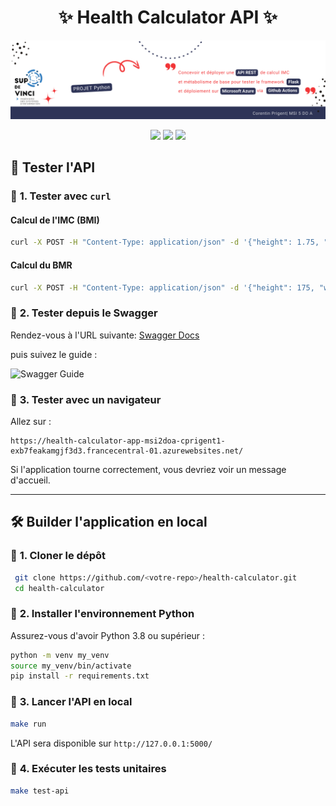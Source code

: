 <div align="center">
  <h1>✨ Health Calculator API ✨</h1>
</div>

<p align="center">
  <img src="images/banner.png" alt="✨ python-for-devops ✨" />
</p>

<p align="center">
  <img src="https://img.shields.io/badge/LAST%20COMMIT-14/02/2025-blue?style=for-the-badge" />
  <img src="https://img.shields.io/badge/REPO%20SIZE-8.8%20MiB-purple?style=for-the-badge" />
  <img src="https://img.shields.io/badge/PYTHON-3.8.10-blue?style=for-the-badge" />
</p>


## 🧪 Tester l'API

### 🌟 **1. Tester avec `curl`**
#### **Calcul de l'IMC (BMI)**
```sh
curl -X POST -H "Content-Type: application/json" -d '{"height": 1.75, "weight": 70}' https://health-calculator-app-msi2doa-cprigent1-exb7feakamgjf3d3.francecentral-01.azurewebsites.net/bmi
```

#### **Calcul du BMR**
```sh
curl -X POST -H "Content-Type: application/json" -d '{"height": 175, "weight": 70, "age": 25, "gender": "male"}' https://health-calculator-app-msi2doa-cprigent1-exb7feakamgjf3d3.francecentral-01.azurewebsites.net/bmr
```

### 🌟 **2. Tester depuis le Swagger**
Rendez-vous à l'URL suivante: 
[Swagger Docs](https://health-calculator-app-msi2doa-cprigent1-exb7feakamgjf3d3.francecentral-01.azurewebsites.net/apidocs/)

puis suivez le guide :

![Swagger Guide](images/swagger.gif)

### 🔹 **3. Tester avec un navigateur**
Allez sur :
```
https://health-calculator-app-msi2doa-cprigent1-exb7feakamgjf3d3.francecentral-01.azurewebsites.net/
```
Si l'application tourne correctement, vous devriez voir un message d'accueil.

---

## 🛠️ Builder l'application en local

### 🔹 **1. Cloner le dépôt**
```sh
 git clone https://github.com/<votre-repo>/health-calculator.git
 cd health-calculator
```

### 🔹 **2. Installer l'environnement Python**
Assurez-vous d'avoir Python 3.8 ou supérieur :
```sh
python -m venv my_venv
source my_venv/bin/activate
pip install -r requirements.txt
```

### 🔹 **3. Lancer l'API en local**
```sh
make run
```
L'API sera disponible sur `http://127.0.0.1:5000/`

### 🔹 **4. Exécuter les tests unitaires**
```sh
make test-api
```